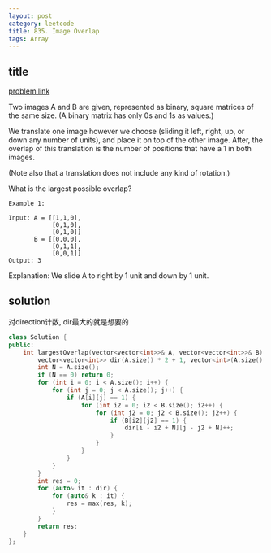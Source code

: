 ```yaml
---
layout: post
category: leetcode
title: 835. Image Overlap
tags: Array
---
```


## title
[problem link](https://leetcode.com/problems/image-overlap/description/)

Two images A and B are given, represented as binary, square matrices of the same size.  (A binary matrix has only 0s and 1s as values.)

We translate one image however we choose (sliding it left, right, up, or down any number of units), and place it on top of the other image.  After, the overlap of this translation is the number of positions that have a 1 in both images.

(Note also that a translation does not include any kind of rotation.)

What is the largest possible overlap?

	Example 1:
	
	Input: A = [[1,1,0],
	            [0,1,0],
	            [0,1,0]]
	       B = [[0,0,0],
	            [0,1,1],
	            [0,0,1]]
	Output: 3

Explanation: We slide A to right by 1 unit and down by 1 unit.


## solution
对direction计数, dir最大的就是想要的

```c++
class Solution {
public:
	int largestOverlap(vector<vector<int>>& A, vector<vector<int>>& B) {
		vector<vector<int>> dir(A.size() * 2 + 1, vector<int>(A.size() * 2 + 1, 0));
		int N = A.size();
		if (N == 0) return 0;
		for (int i = 0; i < A.size(); i++) {
			for (int j = 0; j < A.size(); j++) {
				if (A[i][j] == 1) {
					for (int i2 = 0; i2 < B.size(); i2++) {
						for (int j2 = 0; j2 < B.size(); j2++) {
							if (B[i2][j2] == 1) {
								dir[i - i2 + N][j - j2 + N]++;
							}
						}
					}
				}
			}
		}
		int res = 0;
		for (auto& it : dir) {
			for (auto& k : it) {
				res = max(res, k);
			}
		}
		return res;
	}
};

```